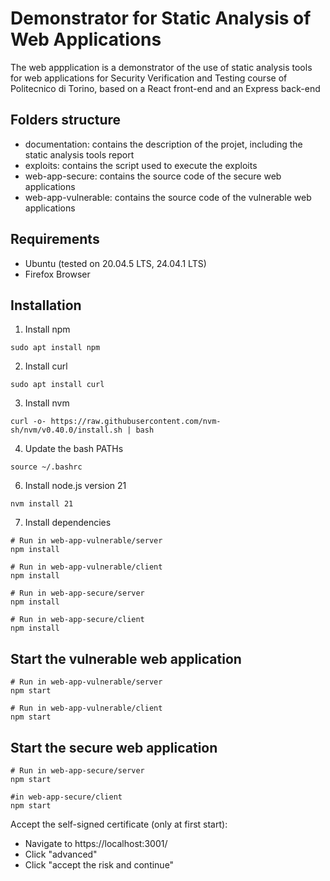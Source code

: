 # Demonstrator for Static Analysis of Web Applications
The web appplication is a demonstrator of the use of static analysis tools for web applications for Security Verification and Testing course of Politecnico di Torino,
based on a React front-end and an Express back-end

## Folders structure
- documentation: contains the description of the projet, including the static analysis tools report
- exploits: contains the script used to execute the exploits
- web-app-secure: contains the source code of the secure web applications
- web-app-vulnerable: contains the source code of the vulnerable web applications


## Requirements
- Ubuntu (tested on 20.04.5 LTS, 24.04.1 LTS)
- Firefox Browser

## Installation
1. Install npm
```
sudo apt install npm
```
2. Install curl
```
sudo apt install curl
```
3. Install nvm
```
curl -o- https://raw.githubusercontent.com/nvm-sh/nvm/v0.40.0/install.sh | bash
```
4. Update the bash PATHs
```
source ~/.bashrc
```
6. Install node.js version 21
```
nvm install 21
```
7. Install dependencies
```
# Run in web-app-vulnerable/server
npm install

# Run in web-app-vulnerable/client
npm install

# Run in web-app-secure/server
npm install

# Run in web-app-secure/client
npm install
```

## Start the vulnerable web application
```
# Run in web-app-vulnerable/server
npm start

# Run in web-app-vulnerable/client
npm start
```
## Start the secure web application 
```
# Run in web-app-secure/server
npm start

#in web-app-secure/client
npm start
```
Accept the self-signed certificate (only at first start): <br/>
- Navigate to https://localhost:3001/ <br/>
- Click "advanced"
- Click "accept the risk and continue"
